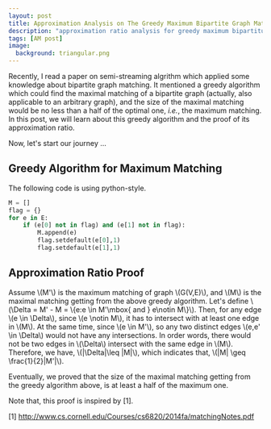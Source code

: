 ```yaml
---
layout: post
title: Approximation Analysis on The Greedy Maximum Bipartite Graph Matching
description: "approximation ratio analysis for greedy maximum bipartitue graph matching"
tags: [AM post]
image:
  background: triangular.png
---
```


Recently, I read a paper on semi-streaming algrithm which applied some knowledge about bipartite graph matching. It mentioned a greedy algorithm which could find the maximal matching of a bipartite graph (actually, also applicable to an arbitrary graph), and the size of the maximal matching would be no less than a half of the optimal one, _i.e._, the maximum matching. In this post, we will learn about this greedy algorithm and the proof of its approximation ratio.


Now, let's start our journey ...

## Greedy Algorithm for Maximum Matching
The following code is using python-style.

```python
M = []
flag = {}
for e in E:
	if (e[0] not in flag) and (e[1] not in flag):  
        M.append(e)      
        flag.setdefault(e[0],1)       
        flag.setdefault(e[1],1)       
```

## Approximation Ratio Proof

Assume \\(M'\\) is the maximum matching of graph \\(G(V,E)\\), and \\(M\\) is the maximal matching getting from the above greedy algorithm. Let's define \\(\Delta = M' - M = \\{e:e \in M'\mbox{ and } e\notin M\\}\\). Then, for any edge \\(e \in \Delta\\), since \\(e \notin M\\), it has to intersect with at least one edge in \\(M\\). At the same time, since \\(e \in M'\\), so any two distinct edges \\(e,e' \in \Delta\\) would not have any intersections. In order words, there would not be two edges in \\(\Delta\\) intersect with the same edge in \\(M\\). Therefore, we have, \\(|\Delta|\leq |M|\\), which indicates that, \\(|M| \geq \frac{1}{2}|M'|\\).

Eventually, we proved that the size of the maximal matching getting from the greedy algorithm above, is at least a half of the maximum one.



Note that, this proof is inspired by [1].

[1] http://www.cs.cornell.edu/Courses/cs6820/2014fa/matchingNotes.pdf 
  


